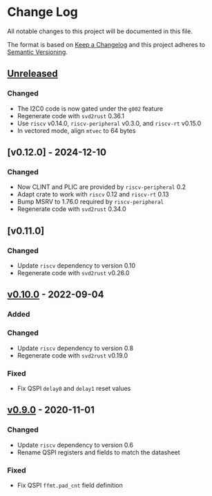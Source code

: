 # Change Log

All notable changes to this project will be documented in this file.

The format is based on [Keep a Changelog](http://keepachangelog.com/)
and this project adheres to [Semantic Versioning](http://semver.org/).

## [Unreleased]

### Changed

- The I2C0 code is now gated under the `g002` feature
- Regenerate code with `svd2rust` 0.36.1
- Use `riscv` v0.14.0, `riscv-peripheral` v0.3.0, and `riscv-rt` v0.15.0
- In vectored mode, align `mtvec` to 64 bytes

## [v0.12.0] - 2024-12-10

### Changed

- Now CLINT and PLIC are provided by `riscv-peripheral` 0.2
- Adapt crate to work with `riscv` 0.12 and `riscv-rt` 0.13
- Bump MSRV to 1.76.0 required by `riscv-peripheral`
- Regenerate code with `svd2rust` 0.34.0

## [v0.11.0]

### Changed
- Update `riscv` dependency to version 0.10
- Regenerate code with `svd2rust` v0.26.0

## [v0.10.0] - 2022-09-04

### Added

### Changed

- Update `riscv` dependency to version 0.8
- Regenerate code with `svd2rust` v0.19.0

### Fixed

- Fix QSPI `delay0` and `delay1` reset values


## [v0.9.0] - 2020-11-01

### Changed

- Update `riscv` dependency to version 0.6
- Rename QSPI registers and fields to match the datasheet

### Fixed

- Fix QSPI `ffmt.pad_cnt` field definition


[Unreleased]: https://github.com/riscv-rust/e310x/compare/v0.10.0..HEAD
[v0.10.0]: https://github.com/rust-embedded/riscv-rt/compare/v0.9.0...v0.10.0
[v0.9.0]: https://github.com/riscv-rust/e310x/compare/v0.8.1...v0.9.0
